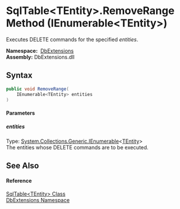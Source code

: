 SqlTable&lt;TEntity>.RemoveRange Method (IEnumerable&lt;TEntity>)
=================================================================
Executes DELETE commands for the specified *entities*.

  **Namespace:**  [DbExtensions][1]  
  **Assembly:** DbExtensions.dll

Syntax
------

```csharp
public void RemoveRange(
	IEnumerable<TEntity> entities
)
```

#### Parameters

##### *entities*
Type: [System.Collections.Generic.IEnumerable][2]&lt;[TEntity][3]>  
The entities whose DELETE commands are to be executed.


See Also
--------

#### Reference
[SqlTable&lt;TEntity> Class][3]  
[DbExtensions Namespace][1]  

[1]: ../README.md
[2]: https://docs.microsoft.com/dotnet/api/system.collections.generic.ienumerable-1
[3]: README.md